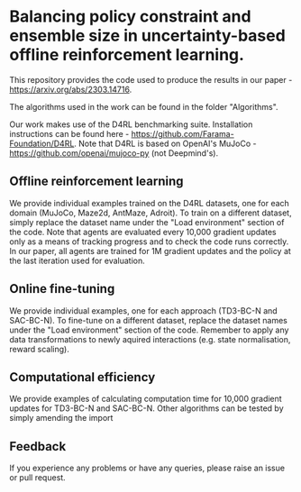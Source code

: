 # Balancing policy constraint and ensemble size in uncertainty-based offline reinforcement learning.

This repository provides the code used to produce the results in our paper - https://arxiv.org/abs/2303.14716.

The algorithms used in the work can be found in the folder "Algorithms".

Our work makes use of the D4RL benchmarking suite.  Installation instructions can be found here - https://github.com/Farama-Foundation/D4RL.  Note that D4RL is based on OpenAI's MuJoCo - https://github.com/openai/mujoco-py (not Deepmind's).

## Offline reinforcement learning
We provide individual examples trained on the D4RL datasets, one for each domain (MuJoCo, Maze2d, AntMaze, Adroit).  To train on a different dataset, simply replace the dataset name under the "Load environment" section of the code.  Note that agents are evaluated every 10,000 gradient updates only as a means of tracking progress and to check the code runs correctly.  In our paper, all agents are trained for 1M gradient updates and the policy at the last iteration used for evaluation.

## Online fine-tuning
We provide individual examples, one for each approach (TD3-BC-N and SAC-BC-N).  To fine-tune on a different dataset, replace the dataset names under the "Load environment" section of the code.  Remember to apply any data transformations to newly aquired interactions (e.g. state normalisation, reward scaling).

## Computational efficiency
We provide examples of calculating computation time for 10,000 gradient updates for TD3-BC-N and SAC-BC-N.  Other algorithms can be tested by simply amending the import

## Feedback
If you experience any problems or have any queries, please raise an issue or pull request.

